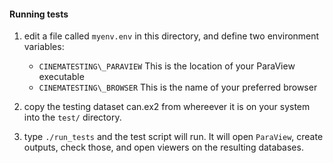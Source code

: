 #### Running tests

1. edit a file called ``myenv.env`` in this directory, and define two environment variables:
    - ``CINEMATESTING\_PARAVIEW`` This is the location of your ParaView executable
    - ``CINEMATESTING\_BROWSER`` This is the name of your preferred browser 

2. copy the testing dataset can.ex2 from whereever it is on your system into the ``test/`` directory.

3. type ``./run_tests`` and the test script will run. It will open ``ParaView``, create outputs, check those, and open viewers on the resulting databases.


